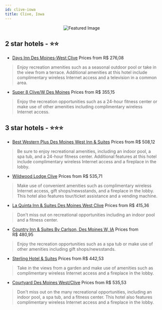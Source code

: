 ```yaml
---
id: clive-iowa
title: Clive, Iowa
---
```


<center><img src="https://i.travelapi.com/hotels/1000000/30000/23900/23878/0dbd3806_z.jpg" alt="Featured Image" /></center>


##  2 star hotels - ⭐️⭐️

-    [Days Inn Des Moines-West Clive](https://us.hurb.com/hotels/clive/days-inn-des-moines-west-clive-JNP-JP189507?cmp=18055) Prices from R$ 276,08
   > Enjoy recreation amenities such as a seasonal outdoor pool or take in the view from a terrace. Additional amenities at this hotel include complimentary wireless Internet access and a television in a common area.
-    [Super 8 Clive/W Des Moines](https://us.hurb.com/hotels/clive/super-8-clive-w-des-moines-JNP-JP284508?cmp=18055) Prices from R$ 355,15
   > Enjoy the recreation opportunities such as a 24-hour fitness center or make use of other amenities including complimentary wireless Internet access.

##  3 star hotels - ⭐️⭐️⭐️

-    [Best Western Plus Des Moines West Inn & Suites](https://us.hurb.com/hotels/clive/best-western-plus-des-moines-west-inn-suites-JNP-JP236664?cmp=18055) Prices from R$ 508,12
   > Be sure to enjoy recreational amenities, including an indoor pool, a spa tub, and a 24-hour fitness center. Additional features at this hotel include complimentary wireless Internet access and a fireplace in the lobby.
-    [Wildwood Lodge Clive](https://us.hurb.com/hotels/clive/wildwood-lodge-clive-JNP-JP149169?cmp=18055) Prices from R$ 535,71
   > Make use of convenient amenities such as complimentary wireless Internet access, gift shops/newsstands, and a fireplace in the lobby. This hotel also features tour/ticket assistance and a vending machine.
-    [La Quinta Inn & Suites Des Moines West Clive](https://us.hurb.com/hotels/clive/la-quinta-inn-suites-des-moines-west-clive-JNP-JP077231?cmp=18055) Prices from R$ 415,36
   > Don't miss out on recreational opportunities including an indoor pool and a fitness center.
-    [Country Inn & Suites By Carlson, Des Moines W, IA](https://us.hurb.com/hotels/clive/country-inn-suites-by-carlson-des-moines-w-ia-JNP-JP118474?cmp=18055) Prices from R$ 480,95
   > Enjoy the recreation opportunities such as a spa tub or make use of other amenities including gift shops/newsstands.
-    [Sterling Hotel & Suites](https://us.hurb.com/hotels/clive/sterling-hotel-suites-JNP-JP843034?cmp=18055) Prices from R$ 442,53
   > Take in the views from a garden and make use of amenities such as complimentary wireless Internet access and a fireplace in the lobby.
-    [Courtyard Des Moines West/Clive](https://us.hurb.com/hotels/clive/courtyard-des-moines-west-clive-JNP-JP180797?cmp=18055) Prices from R$ 535,53
   > Don't miss out on the many recreational opportunities, including an indoor pool, a spa tub, and a fitness center. This hotel also features complimentary wireless Internet access and a fireplace in the lobby.
